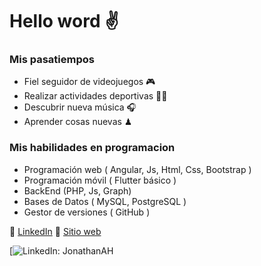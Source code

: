 # Hello word ✌

### Mis pasatiempos
  - Fiel seguidor de videojuegos 🎮
  - Realizar actividades deportivas 🏋️‍♂️
  - Descubrir nueva música  🎧
  - Aprender cosas nuevas ♟
    
 ### Mis habilidades en programacion
  - Programación web ( Angular, Js, Html, Css, Bootstrap )
  - Programación móvil  ( Flutter básico )
  - BackEnd (PHP, Js, Graph)
  - Bases de Datos ( MySQL, PostgreSQL )
  - Gestor de versiones ( GitHub )


 🏅 [LinkedIn](https://www.linkedin.com/in/jonathanartetahuerta/)   👀 [Sitio web](https://perfilangular.web.app/inicio)

[![LinkedIn: JonathanAH](https://www.linkedin.com/in/jonathanartetahuerta/)
